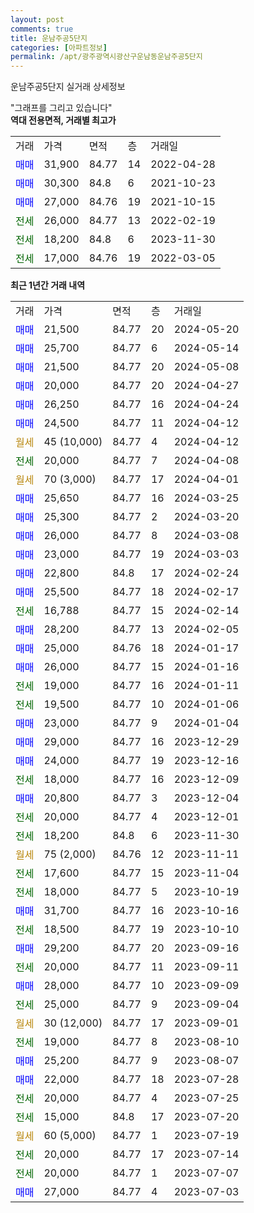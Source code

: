 ```yaml
---
layout: post
comments: true
title: 운남주공5단지
categories: [아파트정보]
permalink: /apt/광주광역시광산구운남동운남주공5단지
---
```


운남주공5단지 실거래 상세정보

<script type="text/javascript">
  google.charts.load('current', {'packages':['line', 'corechart']});
  google.charts.setOnLoadCallback(drawChart);

  function drawChart() {
    var data = new google.visualization.DataTable();
    data.addColumn('date', '거래일');
    data.addColumn('number', "매매");
    data.addColumn('number', "전세");
    data.addColumn('number', "전매");

    data.addRows([[new Date(Date.parse("2024-05-20")), 21500, null, null], [new Date(Date.parse("2024-05-14")), 25700, null, null], [new Date(Date.parse("2024-05-08")), 21500, null, null], [new Date(Date.parse("2024-04-27")), 20000, null, null], [new Date(Date.parse("2024-04-24")), 26250, null, null], [new Date(Date.parse("2024-04-12")), 24500, null, null], [new Date(Date.parse("2024-04-12")), null, null, null], [new Date(Date.parse("2024-04-08")), null, 20000, null], [new Date(Date.parse("2024-04-01")), null, null, null], [new Date(Date.parse("2024-03-25")), 25650, null, null], [new Date(Date.parse("2024-03-20")), 25300, null, null], [new Date(Date.parse("2024-03-08")), 26000, null, null], [new Date(Date.parse("2024-03-03")), 23000, null, null], [new Date(Date.parse("2024-02-24")), 22800, null, null], [new Date(Date.parse("2024-02-17")), 25500, null, null], [new Date(Date.parse("2024-02-14")), null, 16788, null], [new Date(Date.parse("2024-02-05")), 28200, null, null], [new Date(Date.parse("2024-01-17")), 25000, null, null], [new Date(Date.parse("2024-01-16")), 26000, null, null], [new Date(Date.parse("2024-01-11")), null, 19000, null], [new Date(Date.parse("2024-01-06")), null, 19500, null], [new Date(Date.parse("2024-01-04")), 23000, null, null], [new Date(Date.parse("2023-12-29")), 29000, null, null], [new Date(Date.parse("2023-12-16")), 24000, null, null], [new Date(Date.parse("2023-12-09")), null, 18000, null], [new Date(Date.parse("2023-12-04")), 20800, null, null], [new Date(Date.parse("2023-12-01")), null, 20000, null], [new Date(Date.parse("2023-11-30")), null, 18200, null], [new Date(Date.parse("2023-11-11")), null, null, null], [new Date(Date.parse("2023-11-04")), null, 17600, null], [new Date(Date.parse("2023-10-19")), null, 18000, null], [new Date(Date.parse("2023-10-16")), 31700, null, null], [new Date(Date.parse("2023-10-10")), null, 18500, null], [new Date(Date.parse("2023-09-16")), 29200, null, null], [new Date(Date.parse("2023-09-11")), null, 20000, null], [new Date(Date.parse("2023-09-09")), 28000, null, null], [new Date(Date.parse("2023-09-04")), null, 25000, null], [new Date(Date.parse("2023-09-01")), null, null, null], [new Date(Date.parse("2023-08-10")), null, 19000, null], [new Date(Date.parse("2023-08-07")), 25200, null, null], [new Date(Date.parse("2023-07-28")), 22000, null, null], [new Date(Date.parse("2023-07-25")), null, 20000, null], [new Date(Date.parse("2023-07-20")), null, 15000, null], [new Date(Date.parse("2023-07-19")), null, null, null], [new Date(Date.parse("2023-07-14")), null, 20000, null], [new Date(Date.parse("2023-07-07")), null, 20000, null], [new Date(Date.parse("2023-07-03")), 27000, null, null]]);

    var options = {
      hAxis: {
        format: 'yyyy/MM/dd'
      },    
      lineWidth: 0,
      pointsVisible: true,    
      title: '최근 1년간 유형별 실거래가 분포',
      legend: { position: 'bottom' }
    };

    var formatter = new google.visualization.NumberFormat({pattern:'###,###'} );
    formatter.format(data, 1);
    formatter.format(data, 2);
    
    setTimeout(function() {
        var chart = new google.visualization.LineChart(document.getElementById('columnchart_material'));
        chart.draw(data, (options));
        document.getElementById('loading').style.display = 'none';
    }, 200);
  }
</script>


<div id="loading" style="z-index:20; display: block; margin-left: 0px">"그래프를 그리고 있습니다"</div>
<div id="columnchart_material" style="width: 95%; margin-left: 0px; display: block"></div>
<!-- contents start -->
<b>역대 전용면적, 거래별 최고가</b>
<table class="sortable">
    <tr>
      <td>거래</td>
      <td>가격</td>
      <td>면적</td>
      <td>층</td>
      <td>거래일</td>
    </tr>
        <tr>
          <td><a style="color: blue">매매</a></td>
          <td>31,900</td>
          <td>84.77</td>
          <td>14</td>
          <td>2022-04-28</td>
        </tr>            <tr>
          <td><a style="color: blue">매매</a></td>
          <td>30,300</td>
          <td>84.8</td>
          <td>6</td>
          <td>2021-10-23</td>
        </tr>            <tr>
          <td><a style="color: blue">매매</a></td>
          <td>27,000</td>
          <td>84.76</td>
          <td>19</td>
          <td>2021-10-15</td>
        </tr>        
        <tr>
              <td><a style="color: darkgreen">전세</a></td>
              <td>26,000</td>
              <td>84.77</td>
              <td>13</td>
              <td>2022-02-19</td>
            </tr>            <tr>
              <td><a style="color: darkgreen">전세</a></td>
              <td>18,200</td>
              <td>84.8</td>
              <td>6</td>
              <td>2023-11-30</td>
            </tr>            <tr>
              <td><a style="color: darkgreen">전세</a></td>
              <td>17,000</td>
              <td>84.76</td>
              <td>19</td>
              <td>2022-03-05</td>
            </tr>        
    
</table>

<b>최근 1년간 거래 내역</b>

<table class="sortable">
    <tr>
      <td>거래</td>
      <td>가격</td>
      <td>면적</td>
      <td>층</td>
      <td>거래일</td>
    </tr>
    <tr>
      <td><a style="color: blue">매매</a></td>
      <td>21,500</td>
      <td>84.77</td>
      <td>20</td>
      <td>2024-05-20</td>
    </tr>          <tr>
      <td><a style="color: blue">매매</a></td>
      <td>25,700</td>
      <td>84.77</td>
      <td>6</td>
      <td>2024-05-14</td>
    </tr>          <tr>
      <td><a style="color: blue">매매</a></td>
      <td>21,500</td>
      <td>84.77</td>
      <td>20</td>
      <td>2024-05-08</td>
    </tr>          <tr>
      <td><a style="color: blue">매매</a></td>
      <td>20,000</td>
      <td>84.77</td>
      <td>20</td>
      <td>2024-04-27</td>
    </tr>          <tr>
      <td><a style="color: blue">매매</a></td>
      <td>26,250</td>
      <td>84.77</td>
      <td>16</td>
      <td>2024-04-24</td>
    </tr>          <tr>
      <td><a style="color: blue">매매</a></td>
      <td>24,500</td>
      <td>84.77</td>
      <td>11</td>
      <td>2024-04-12</td>
    </tr>          <tr>
      <td><a style="color: darkgoldenrod">월세</a></td>
      <td>45 (10,000)</td>
      <td>84.77</td>
      <td>4</td>
      <td>2024-04-12</td>
    </tr>          <tr>
      <td><a style="color: darkgreen">전세</a></td>
      <td>20,000</td>
      <td>84.77</td>
      <td>7</td>
      <td>2024-04-08</td>
    </tr>          <tr>
      <td><a style="color: darkgoldenrod">월세</a></td>
      <td>70 (3,000)</td>
      <td>84.77</td>
      <td>17</td>
      <td>2024-04-01</td>
    </tr>          <tr>
      <td><a style="color: blue">매매</a></td>
      <td>25,650</td>
      <td>84.77</td>
      <td>16</td>
      <td>2024-03-25</td>
    </tr>          <tr>
      <td><a style="color: blue">매매</a></td>
      <td>25,300</td>
      <td>84.77</td>
      <td>2</td>
      <td>2024-03-20</td>
    </tr>          <tr>
      <td><a style="color: blue">매매</a></td>
      <td>26,000</td>
      <td>84.77</td>
      <td>8</td>
      <td>2024-03-08</td>
    </tr>          <tr>
      <td><a style="color: blue">매매</a></td>
      <td>23,000</td>
      <td>84.77</td>
      <td>19</td>
      <td>2024-03-03</td>
    </tr>          <tr>
      <td><a style="color: blue">매매</a></td>
      <td>22,800</td>
      <td>84.8</td>
      <td>17</td>
      <td>2024-02-24</td>
    </tr>          <tr>
      <td><a style="color: blue">매매</a></td>
      <td>25,500</td>
      <td>84.77</td>
      <td>18</td>
      <td>2024-02-17</td>
    </tr>          <tr>
      <td><a style="color: darkgreen">전세</a></td>
      <td>16,788</td>
      <td>84.77</td>
      <td>15</td>
      <td>2024-02-14</td>
    </tr>          <tr>
      <td><a style="color: blue">매매</a></td>
      <td>28,200</td>
      <td>84.77</td>
      <td>13</td>
      <td>2024-02-05</td>
    </tr>          <tr>
      <td><a style="color: blue">매매</a></td>
      <td>25,000</td>
      <td>84.76</td>
      <td>18</td>
      <td>2024-01-17</td>
    </tr>          <tr>
      <td><a style="color: blue">매매</a></td>
      <td>26,000</td>
      <td>84.77</td>
      <td>15</td>
      <td>2024-01-16</td>
    </tr>          <tr>
      <td><a style="color: darkgreen">전세</a></td>
      <td>19,000</td>
      <td>84.77</td>
      <td>16</td>
      <td>2024-01-11</td>
    </tr>          <tr>
      <td><a style="color: darkgreen">전세</a></td>
      <td>19,500</td>
      <td>84.77</td>
      <td>10</td>
      <td>2024-01-06</td>
    </tr>          <tr>
      <td><a style="color: blue">매매</a></td>
      <td>23,000</td>
      <td>84.77</td>
      <td>9</td>
      <td>2024-01-04</td>
    </tr>          <tr>
      <td><a style="color: blue">매매</a></td>
      <td>29,000</td>
      <td>84.77</td>
      <td>16</td>
      <td>2023-12-29</td>
    </tr>          <tr>
      <td><a style="color: blue">매매</a></td>
      <td>24,000</td>
      <td>84.77</td>
      <td>19</td>
      <td>2023-12-16</td>
    </tr>          <tr>
      <td><a style="color: darkgreen">전세</a></td>
      <td>18,000</td>
      <td>84.77</td>
      <td>16</td>
      <td>2023-12-09</td>
    </tr>          <tr>
      <td><a style="color: blue">매매</a></td>
      <td>20,800</td>
      <td>84.77</td>
      <td>3</td>
      <td>2023-12-04</td>
    </tr>          <tr>
      <td><a style="color: darkgreen">전세</a></td>
      <td>20,000</td>
      <td>84.77</td>
      <td>4</td>
      <td>2023-12-01</td>
    </tr>          <tr>
      <td><a style="color: darkgreen">전세</a></td>
      <td>18,200</td>
      <td>84.8</td>
      <td>6</td>
      <td>2023-11-30</td>
    </tr>          <tr>
      <td><a style="color: darkgoldenrod">월세</a></td>
      <td>75 (2,000)</td>
      <td>84.76</td>
      <td>12</td>
      <td>2023-11-11</td>
    </tr>          <tr>
      <td><a style="color: darkgreen">전세</a></td>
      <td>17,600</td>
      <td>84.77</td>
      <td>15</td>
      <td>2023-11-04</td>
    </tr>          <tr>
      <td><a style="color: darkgreen">전세</a></td>
      <td>18,000</td>
      <td>84.77</td>
      <td>5</td>
      <td>2023-10-19</td>
    </tr>          <tr>
      <td><a style="color: blue">매매</a></td>
      <td>31,700</td>
      <td>84.77</td>
      <td>16</td>
      <td>2023-10-16</td>
    </tr>          <tr>
      <td><a style="color: darkgreen">전세</a></td>
      <td>18,500</td>
      <td>84.77</td>
      <td>19</td>
      <td>2023-10-10</td>
    </tr>          <tr>
      <td><a style="color: blue">매매</a></td>
      <td>29,200</td>
      <td>84.77</td>
      <td>20</td>
      <td>2023-09-16</td>
    </tr>          <tr>
      <td><a style="color: darkgreen">전세</a></td>
      <td>20,000</td>
      <td>84.77</td>
      <td>11</td>
      <td>2023-09-11</td>
    </tr>          <tr>
      <td><a style="color: blue">매매</a></td>
      <td>28,000</td>
      <td>84.77</td>
      <td>10</td>
      <td>2023-09-09</td>
    </tr>          <tr>
      <td><a style="color: darkgreen">전세</a></td>
      <td>25,000</td>
      <td>84.77</td>
      <td>9</td>
      <td>2023-09-04</td>
    </tr>          <tr>
      <td><a style="color: darkgoldenrod">월세</a></td>
      <td>30 (12,000)</td>
      <td>84.77</td>
      <td>17</td>
      <td>2023-09-01</td>
    </tr>          <tr>
      <td><a style="color: darkgreen">전세</a></td>
      <td>19,000</td>
      <td>84.77</td>
      <td>8</td>
      <td>2023-08-10</td>
    </tr>          <tr>
      <td><a style="color: blue">매매</a></td>
      <td>25,200</td>
      <td>84.77</td>
      <td>9</td>
      <td>2023-08-07</td>
    </tr>          <tr>
      <td><a style="color: blue">매매</a></td>
      <td>22,000</td>
      <td>84.77</td>
      <td>18</td>
      <td>2023-07-28</td>
    </tr>          <tr>
      <td><a style="color: darkgreen">전세</a></td>
      <td>20,000</td>
      <td>84.77</td>
      <td>4</td>
      <td>2023-07-25</td>
    </tr>          <tr>
      <td><a style="color: darkgreen">전세</a></td>
      <td>15,000</td>
      <td>84.8</td>
      <td>17</td>
      <td>2023-07-20</td>
    </tr>          <tr>
      <td><a style="color: darkgoldenrod">월세</a></td>
      <td>60 (5,000)</td>
      <td>84.77</td>
      <td>1</td>
      <td>2023-07-19</td>
    </tr>          <tr>
      <td><a style="color: darkgreen">전세</a></td>
      <td>20,000</td>
      <td>84.77</td>
      <td>17</td>
      <td>2023-07-14</td>
    </tr>          <tr>
      <td><a style="color: darkgreen">전세</a></td>
      <td>20,000</td>
      <td>84.77</td>
      <td>1</td>
      <td>2023-07-07</td>
    </tr>          <tr>
      <td><a style="color: blue">매매</a></td>
      <td>27,000</td>
      <td>84.77</td>
      <td>4</td>
      <td>2023-07-03</td>
    </tr>      </table>
<!-- contents end -->    

